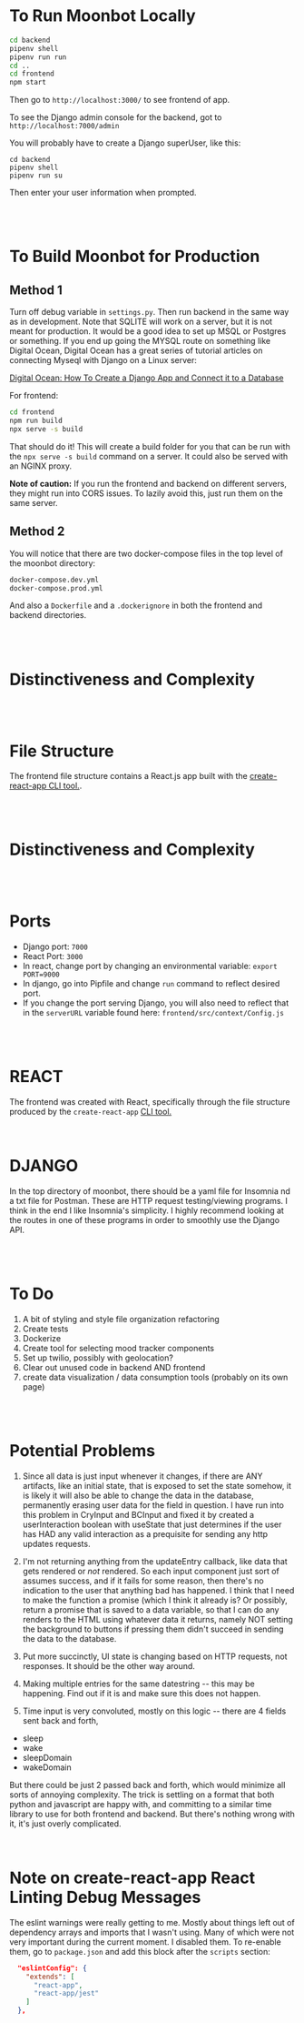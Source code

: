 # To Run Moonbot Locally

```bash
cd backend
pipenv shell
pipenv run run
cd ..
cd frontend
npm start
```
Then go to `http://localhost:3000/` to see frontend of app.

To see the Django admin console for the backend, got to `http://localhost:7000/admin`

You will probably have to create a Django superUser, like this:
```django
cd backend
pipenv shell
pipenv run su
```
Then enter your user information when prompted.

<br>
<br>

# To Build Moonbot for Production

## Method 1
Turn off debug variable in `settings.py`.
Then run backend in the same way as in development.
Note that SQLITE will work on a server, but it is not meant for production. It would be a good idea to set up MSQL or Postgres or something. If you end up going the MYSQL route on something like Digital Ocean, Digital Ocean has a great series of tutorial articles on connecting Myseql with Django on a Linux server:

[Digital Ocean: How To Create a Django App and Connect it to a Database](https://www.digitalocean.com/community/tutorials/how-to-create-a-django-app-and-connect-it-to-a-database)

For frontend:
```bash
cd frontend
npm run build
npx serve -s build
```
That should do it! This will create a build folder for you that can be run with the `npx serve -s build` command on a server. It could also be served with an NGINX proxy.

**Note of caution:** If you run the frontend and backend on different servers, they might run into CORS issues. To lazily avoid this, just run them on the same server.

## Method 2
You will notice that there are two docker-compose files in the top level of the moonbot directory:
```bash
docker-compose.dev.yml
docker-compose.prod.yml
```
And also a `Dockerfile` and a `.dockerignore` in both the frontend and backend directories.

<br>
<br>

# Distinctiveness and Complexity

<br>
<br>

# File Structure

The frontend file structure contains a React.js app built with the [create-react-app CLI tool.](https://create-react-app.dev/docs/getting-started). 

<br>
<br>


# Distinctiveness and Complexity


<br>
<br>

# Ports
- Django port: `7000`
- React Port: `3000`
- In react, change port by changing an environmental variable: `export PORT=9000`
- In django, go into Pipfile and change `run` command to reflect desired port.
- If you change the port serving Django, you will also need to reflect that in the `serverURL` variable found here: `frontend/src/context/Config.js`

<br>
<br>

# REACT
The frontend was created with React, specifically through the file structure produced by the `create-react-app` [CLI tool.](https://create-react-app.dev/docs/getting-started)

<br>

# DJANGO

In the top directory of moonbot, there should be a yaml file for Insomnia nd a txt file for Postman. These are HTTP request testing/viewing programs. I think in the end I like Insomnia's simplicity. I highly recommend looking at the routes in one of these programs in order to smoothly use the Django API.

<br>
<br>

# To Do

1. A bit of styling and style file organization refactoring
2. Create tests
3. Dockerize
4. Create tool for selecting mood tracker components
5. Set up twilio, possibly with geolocation?
6. Clear out unused code in backend AND frontend
7. create data visualization / data consumption tools (probably on its own page)


<br>
<br>

# Potential Problems

1. Since all data is just input whenever it changes, if there are ANY artifacts, like an initial state, that is exposed to set the state somehow, it is likely it will also be able to change the data in the database, permanently erasing user data for the field in question. I have run into this problem in CryInput and BCInput and fixed it by created a userInteraction boolean with useState that just determines if the user has HAD any valid interaction as a prequisite for sending any http updates requests.

2. I'm not returning anything from the updateEntry callback, like data that gets rendered or *not* rendered. So each input component just sort of assumes success, and if it fails for some reason, then there's no indication to the user that anything bad has happened. I think that I need to make the function a promise (which I think it already is? Or possibly, return a promise that is saved to a data variable, so that I can do any renders to the HTML using whatever data it returns, namely NOT setting the background to buttons if pressing them didn't succeed in sending the data to the database.

3. Put more succinctly, UI state is changing based on HTTP requests, not responses. It should be the other way around.

4. Making multiple entries for the same datestring -- this may be happening. Find out if it is and make sure this does not happen.

5. Time input is very convoluted, mostly on this logic -- there are 4 fields sent back and forth,
- sleep
- wake
- sleepDomain
- wakeDomain

But there could be just 2 passed back and forth, which would minimize all sorts of annoying complexity. The trick is settling on a format that both python and javascript are happy with, and committing to a similar time library to use for both frontend and backend. But there's nothing wrong with it, it's just overly complicated.

<br>

# Note on create-react-app React Linting Debug Messages

The eslint warnings were really getting to me. Mostly about things left out of dependency arrays and imports that I wasn't using. Many of which were not very important during the current moment. I disabled them. To re-enable them, go to `package.json` and add this block after the `scripts` section:
```json
  "eslintConfig": {
    "extends": [
      "react-app",
      "react-app/jest"
    ]
  },
```